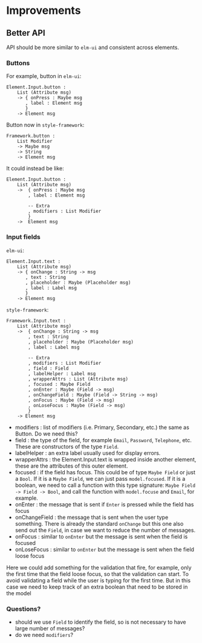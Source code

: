 # Improvements

## Better API

API should be more similar to `elm-ui` and consistent across elements.

### Buttons

For example, button in `elm-ui`:

```
Element.Input.button :
    List (Attribute msg)
    -> { onPress : Maybe msg
       , label : Element msg
       }
    -> Element msg
```

Button now in `style-framework`:

```
Framework.button :
    List Modifier
    -> Maybe msg
    -> String
    -> Element msg
```

It could instead be like:

```
Element.Input.button :
    List (Attribute msg)
    ->  { onPress : Maybe msg
        , label : Element msg

        -- Extra
        , modifiers : List Modifier
        }
    ->  Element msg
```

### Input fields

`elm-ui`:

```
Element.Input.text :
    List (Attribute msg)
    -> { onChange : String -> msg
       , text : String
       , placeholder : Maybe (Placeholder msg)
       , label : Label msg
       }
    -> Element msg
```

`style-framework`:

```
Framework.Input.text :
    List (Attribute msg)
    ->  { onChange : String -> msg
        , text : String
        , placeholder : Maybe (Placeholder msg)
        , label : Label msg

        -- Extra
        , modifiers : List Modifier
        , field : Field
        , labelHelper : Label msg
        , wrapperAttrs : List (Attribute msg)
        , focused : Maybe Field
        , onEnter : Maybe (Field -> msg)
        , onChangeField : Maybe (Field -> String -> msg)
        , onFocus : Maybe (Field -> msg)
        , onLoseFocus : Maybe (Field -> msg)
        }
    -> Element msg
```

* modifiers : list of modifiers (i.e. Primary, Secondary, etc.) the same as Button. Do we need this?
* field : the type of the field, for example `Email`, `Password`, `Telephone`, etc. These are constructors of the type `Field`.
* labelHelper : an extra label usually used for display errors.
* wrapperAttrs : the Element.Input.text is wrapped inside another element, these are the attributes of this outer element.
* focused : if the field has focus. This could be of type `Maybe Field` or just a `Bool`. If it is a `Maybe Field`, we can just pass `model.focused`. If it is a boolean, we need to call a function with this type signature: `Maybe Field -> Field -> Bool`, and call the function with `model.focuse` and `Email`, for example.
* onEnter : the message that is sent if `Enter` is pressed while the field has focus
* onChangeField : the message that is sent when the user type something. There is already the standard `onChange` but this one also send out the `Field`, in case we want to reduce the number of messages.
* onFocus : similar to `onEnter` but the message is sent when the field is focused
* onLoseFocus : similar to `onEnter` but the message is sent when the field loose focus

Here we could add something for the validation that fire, for example, only the first time that the field loose focus, so that the validation can start. To avoid validating a field while the user is typing for the first time. But in this case we need to keep track of an extra boolean that need to be stored in the model

### Questions?

* should we use `Field` to identify the field, so is not necessary to have large number of messages?
* do we need `modifiers`?
